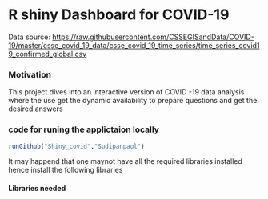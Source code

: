 # R shiny Dashboard for COVID-19 
Data source: https://raw.githubusercontent.com/CSSEGISandData/COVID-19/master/csse_covid_19_data/csse_covid_19_time_series/time_series_covid19_confirmed_global.csv


### Motivation
This project dives into an interactive version of COVID -19 data analysis where the use get the dynamic availability to prepare questions and get the desired answers

### code for runing the applictaion locally

```R 
runGithub("Shiny_covid","Sudipanpaul")
```

It may happend that one maynot have all the required libraries installed hence install the following libraries
#### Libraries needed
